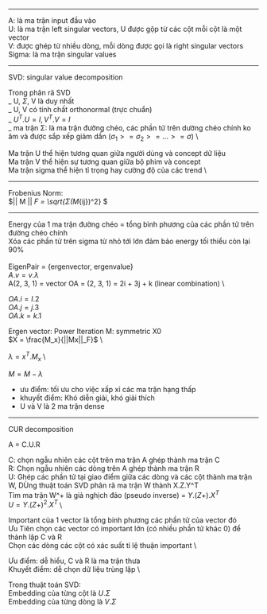 

----

A: là ma trận input đầu vào \
U: là ma trận left singular vectors, U được gộp từ các cột mỗi cột là một vector \
V: được ghép từ nhiều dòng, mỗi dòng được gọi là right singular vectors \
Sigma: là ma trận singular values

----

SVD: singular value decomposition

Trong phân rã SVD \
_ U, $Σ$, V là duy nhất \
_ U, V có tính chất orthonormal (trực chuẩn) \
_ $U^T . U =  I, V^T . V = I$ \
_ ma trận Σ: là ma trận đường chéo, các phần tử trên dường chéo chính ko âm và được sắp xếp giảm dần ($\sigma_1 >= \sigma_2 >= … >= \sigma$) \

Ma trận U thể hiện tương quan giữa người dùng và concept dữ liệu \
Ma trận V thể hiện sự tương quan giữa bộ phim và concept \
Ma trận sigma thể hiện tỉ trọng hay cường độ của các trend \

----

Frobenius Norm: \
$|| M || _F = \sqrt{Σ(M_{ij})^2} $

----
Energy của 1 ma trận đường chéo = tổng bình phương của các phần tử trên đường chéo chính \
Xóa các phần từ trên sigma từ nhỏ tới lớn đảm bảo energy tối thiểu còn lại 90% \
\
EigenPair = {ergenvector, ergenvalue} \
$A.v = v.λ$ \
A(2, 3, 1) = vector OA = (2, 3, 1) = 2i + 3j + k (linear combination) \

$OA.i = I.2$ \
$OA.j = j.3$ \
$OA.k = k.1$

Ergen vector: Power Iteration
M: symmetric
X0 \
$X = \frac{M_x}{||Mx||_F}$ \

$λ = x^T.M_x$ \

$M = M - λ$

+ ưu điểm: tối ưu cho việc xấp xỉ các ma trận hạng thấp
+ khuyết điểm: Khó diễn giải, khó giải thích
+ U và V là 2 ma trận dense

----
CUR decomposition

A = C.U.R

C: chọn ngẫu nhiên các cột trên ma trận A ghép thành ma trận C \
R: Chọn ngẫu nhiên các dòng trên A ghép thành ma trận R \
U: Ghép các phần tử tại giao điểm giữa các dòng và các cột thành ma trận W, DÙng thuật toán SVD phân rã ma trận W thành X.Z.Y^T \
Tìm ma trận W^+ là giả nghịch đảo (pseudo inverse) = $Y.(Z+).X^T$ \
$U = Y.(Z+)^2.X^T$ \


Important của 1 vector là tổng binh phương các phần tử của vector đó \
Ưu Tiên chọn các vector có important lớn (có nhiều phần tử khác 0) để thành lập C và R \
Chọn các dòng các cột có xác suất tỉ lệ thuận important \

Ưu điểm: dễ hiểu, C và R là ma trận thưa \
Khuyết điểm: dễ chọn dữ liệu trùng lặp \

Trong thuật toán SVD: \
Embedding của từng cột là $U.\Sigma$ \
Embedding của từng dòng là $V.\Sigma$